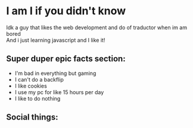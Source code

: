 # I am I if you didn't know
Idk a guy that likes the web development and do of traductor when im am bored  
And i just learning javascript and I like it!

## Super duper epic facts section: 
- I'm bad in everything but gaming
- I can't do a backflip
- I like cookies
- I use my pc for like 15 hours per day
- I like to do nothing

## Social things:

<!-- To do: Social things -->
